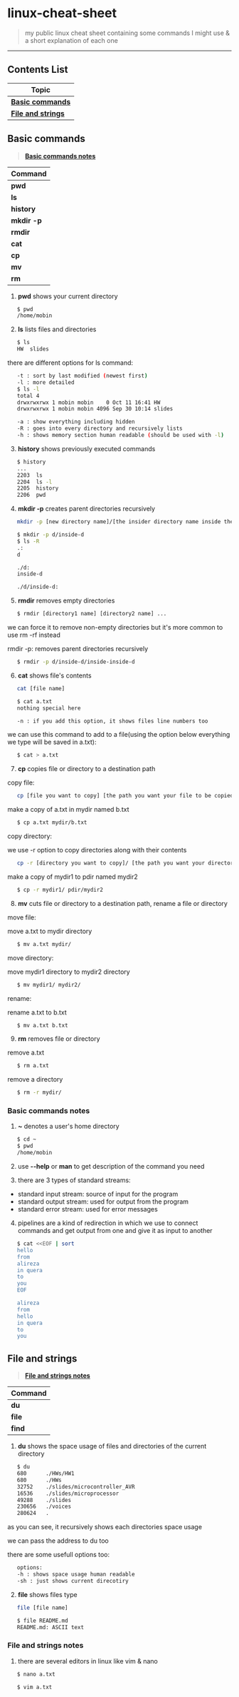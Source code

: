 # linux-cheat-sheet
> my public linux cheat sheet containing some commands I might use & a short explanation of each one

---

## Contents List

| Topic                                                 |
| ----------------------------------------------------- |
| [**Basic commands**](#basic-commands)                 |
| [**File and strings**](#file-and-strings)             |

## Basic commands
> [**Basic commands notes**](#basic-commands-notes)

| Command          |
| ---------------- |
| **pwd**          |
| **ls**           |
| **history**      |
| **mkdir -p**     |
| **rmdir**        |
| **cat**          |
| **cp**           |
| **mv**           |
| **rm**           |

1. **pwd** shows your current directory

```bash
   $ pwd
   /home/mobin
   ```

2. **ls** lists files and directories

```bash
   $ ls
   HW  slides
   ```

there are different options for ls command:

```bash
   -t : sort by last modified (newest first)
   -l : more detailed
   $ ls -l
   total 4
   drwxrwxrwx 1 mobin mobin    0 Oct 11 16:41 HW
   drwxrwxrwx 1 mobin mobin 4096 Sep 30 10:14 slides

   -a : show everything including hidden
   -R : goes into every directory and recursively lists
   -h : shows memory section human readable (should be used with -l)
```

3. **history** shows previously executed commands

```bash
   $ history
   ...
   2203  ls
   2204  ls -l
   2205  history
   2206  pwd
```

4. **mkdir -p** creates parent directories recursively

```bash
   mkdir -p [new directory name]/[the insider directory name inside the new directory]
```
```bash
   $ mkdir -p d/inside-d
   $ ls -R
   .:
   d

   ./d:
   inside-d

   ./d/inside-d:
```

5. **rmdir** removes empty directories

```bash
   $ rmdir [directory1 name] [directory2 name] ...
```

we can force it to remove non-empty directories but it's more common to use rm -rf instead

rmdir -p: removes parent directories recursively
```bash
   $ rmdir -p d/inside-d/inside-inside-d
```

6. **cat** shows file's contents

```bash
   cat [file name]
```
```bash
   $ cat a.txt
   nothing special here

   -n : if you add this option, it shows files line numbers too
```

we can use this command to add to a file(using the option below everything we type will be saved in a.txt):
```bash
   $ cat > a.txt
```

7. **cp** copies file or directory to a destination path

copy file:

```bash
   cp [file you want to copy] [the path you want your file to be copied to and the name of it]
```

make a copy of a.txt in mydir named b.txt
```bash
   $ cp a.txt mydir/b.txt
```

copy directory:

we use -r option to copy directories along with their contents

```bash
   cp -r [directory you want to copy]/ [the path you want your directory to be copied to and the name of it]
```

make a copy of mydir1 to pdir named mydir2
```bash
   $ cp -r mydir1/ pdir/mydir2
```

8. **mv** cuts file or directory to a destination path, rename a file or directory

move file:

move a.txt to mydir directory
```bash
   $ mv a.txt mydir/
```

move directory:

move mydir1 directory to mydir2 directory
```bash
   $ mv mydir1/ mydir2/
```

rename:

rename a.txt to b.txt
```bash
   $ mv a.txt b.txt
```

9. **rm** removes file or directory

remove a.txt
```bash
   $ rm a.txt
```

remove a directory
```bash
   $ rm -r mydir/
```

### Basic commands notes

1. **~** denotes a user's home directory

```bash
   $ cd ~
   $ pwd
   /home/mobin
   ```

2. use **--help** or **man** to get description of the command you need

3. there are 3 types of standard streams:
 - standard input stream: source of input for the program
 - standard output stream: used for output from the program
 - standard error stream: used for error messages 

4. pipelines are a kind of redirection in which we use to connect commands and get output from one and give it as input to another

```bash
   $ cat <<EOF | sort
   hello
   from
   alireza
   in quera
   to
   you
   EOF

   alireza
   from
   hello
   in quera
   to
   you
```

## File and strings
> [**File and strings notes**](#file-and-strings-notes)

| Command       |
| ------------- |
| **du**        |
| **file**      |
| **find**      |


1. **du** shows the space usage of files and directories of the current directory 

```bash
   $ du
   680	    ./HWs/HW1
   680	    ./HWs
   32752	./slides/microcontroller_AVR
   16536	./slides/microprocessor
   49288	./slides
   230656   ./voices
   280624	.
```
as you can see, it recursively shows each directories space usage

we can pass the address to du too

there are some usefull options too:
```bash
   options:
   -h : shows space usage human readable
   -sh : just shows current direcotiry
```

2. **file** shows files type

```bash
   file [file name]
```
```bash
   $ file README.md
   README.md: ASCII text
```


### File and strings notes

1. there are several editors in linux like vim & nano
```bash
   $ nano a.txt

   $ vim a.txt
```
